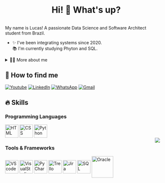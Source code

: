 <!--title-->
<div id="user-content-toc">
  <ul align="center">
    <summary><h1 style="display: inline-block">Hi! 👋 What's up?</h1></summary>
</div>

<!--presentation-->
<p>
  My name is Lucas! A passionate Data Science and Software Architect student from Brazil.

  - ✨ I've been integrating systems since 2020.<br>📚 I'm currently studying Phyton and SQL.
</p>

<!-- dropdown -->
<details>
  <summary>👨‍💻 More about me</summary>

  - 💬 I am 21 years old, currently living in Brazil. Systems Analyst with 4+ years in Oracle database management, healthcare systems, and software project management. Proven track record in leading software development and deploying integrated systems solutions. Looking to apply my technical and project management skills in a dynamic tech-driven company
</details>
<h2>💬 How to find me </h2>

<!--links-->
[![Youtube](https://img.shields.io/badge/YouTube-FF0000?style=for-the-badge&logo=youtube&logoColor=white)](https://www.youtube.com/@paiineli?feature=shared)
[![LinkedIn](https://img.shields.io/badge/LinkedIn-0077B5?style=for-the-badge&logo=linkedin&logoColor=white)](https://www.linkedin.com/in/lucaspaineli/)
[![WhatsApp](https://img.shields.io/badge/WhatsApp-25D366?style=for-the-badge&logo=whatsapp&logoColor=white)](https://wa.me/5515991144028)
[![Gmail](https://img.shields.io/badge/Gmail-D14836?style=for-the-badge&logo=gmail&logoColor=white)](mailto:painelilucas@gmail.com)



<!-- Skills: Programming Languages -->
  <div style="flex-basis: 48%;">
    <h2>🔥 Skills</h2>
    <h3>Programming Languages</h3>
    <img align="center" alt="HTML" height="43" width="43" src="https://cdn.jsdelivr.net/gh/devicons/devicon@latest/icons/html5/html5-original.svg">
    <img align="center" alt="CSS" height="43" width="43" src="https://cdn.jsdelivr.net/gh/devicons/devicon@latest/icons/css3/css3-original.svg">
    <img align="center" alt="Python" height="43" width="43" src="https://cdn.jsdelivr.net/gh/devicons/devicon@latest/icons/python/python-original-wordmark.svg">
    
            
  </div>
<img align="right" src="https://github-readme-stats.vercel.app/api/top-langs/?username=paiineli&theme=dark&&hide_progress=true"/>
  <!-- Skills: Tools & Frameworks -->
  <div style="flex-basis: 48%;">
    <h3>Tools & Frameworks</h3>
    <img align="center" alt="VScode" height="43" width="43" src="https://cdn.jsdelivr.net/gh/devicons/devicon@latest/icons/vscode/vscode-original.svg">
    <img align="center" alt="VisualStudio" height="43" width="43" src="https://cdn.jsdelivr.net/gh/devicons/devicon@latest/icons/visualstudio/visualstudio-original.svg">
    <img align="center" alt="PyCharm" height="43" width="43" src="https://cdn.jsdelivr.net/gh/devicons/devicon@latest/icons/pycharm/pycharm-original.svg">
    <img align="center" alt="Trello" height="43" width="43" src="https://cdn.jsdelivr.net/gh/devicons/devicon@latest/icons/trello/trello-original.svg">
    <img align="center" alt="Jira" height="43" width="43" src="https://cdn.jsdelivr.net/gh/devicons/devicon@latest/icons/jira/jira-original.svg">
    <img align="center" alt="SQL" height="43" width="43" src="https://cdn.jsdelivr.net/gh/devicons/devicon@latest/icons/microsoftsqlserver/microsoftsqlserver-original.svg">
    <img align="center" alt="Oracle" height="70" width="70" src="https://cdn.jsdelivr.net/gh/devicons/devicon@latest/icons/oracle/oracle-original.svg">
    
    
  </div>
<br>

